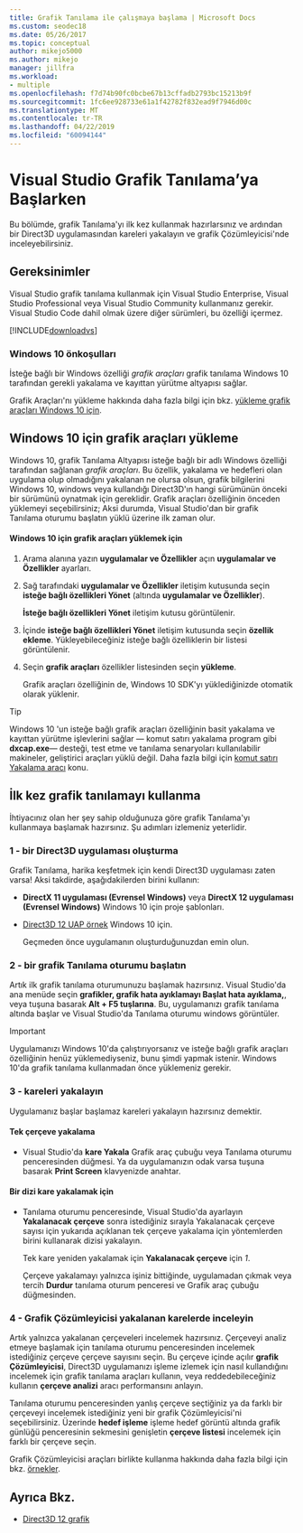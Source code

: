 ```yaml
---
title: Grafik Tanılama ile çalışmaya başlama | Microsoft Docs
ms.custom: seodec18
ms.date: 05/26/2017
ms.topic: conceptual
author: mikejo5000
ms.author: mikejo
manager: jillfra
ms.workload:
- multiple
ms.openlocfilehash: f7d74b90fc0bcbe67b13cffadb2793bc15213b9f
ms.sourcegitcommit: 1fc6ee928733e61a1f42782f832ead9f7946d00c
ms.translationtype: MT
ms.contentlocale: tr-TR
ms.lasthandoff: 04/22/2019
ms.locfileid: "60094144"
---
```

# <a name="getting-started-with-visual-studio-graphics-diagnostics"></a>Visual Studio Grafik Tanılama’ya Başlarken
Bu bölümde, grafik Tanılama'yı ilk kez kullanmak hazırlarsınız ve ardından bir Direct3D uygulamasından kareleri yakalayın ve grafik Çözümleyicisi'nde inceleyebilirsiniz.

## <a name="requirements"></a>Gereksinimler
 Visual Studio grafik tanılama kullanmak için Visual Studio Enterprise, Visual Studio Professional veya Visual Studio Community kullanmanız gerekir.  Visual Studio Code dahil olmak üzere diğer sürümleri, bu özelliği içermez.

 [!INCLUDE[downloadvs](../includes/downloadvs_md.md)]

### <a name="windows-10-prerequisites"></a>Windows 10 önkoşulları
 İsteğe bağlı bir Windows özelliği *grafik araçları* grafik tanılama Windows 10 tarafından gerekli yakalama ve kayıttan yürütme altyapısı sağlar.

 Grafik Araçları'nı yükleme hakkında daha fazla bilgi için bkz. [yükleme grafik araçları Windows 10 için](#InstallGraphicsTools).

## <a name="InstallGraphicsTools"></a> Windows 10 için grafik araçları yükleme
 Windows 10, grafik Tanılama Altyapısı isteğe bağlı bir adlı Windows özelliği tarafından sağlanan *grafik araçları*. Bu özellik, yakalama ve hedefleri olan uygulama olup olmadığını yakalanan ne olursa olsun, grafik bilgilerini Windows 10, windows veya kullandığı Direct3D'ın hangi sürümünün önceki bir sürümünü oynatmak için gereklidir. Grafik araçları özelliğinin önceden yüklemeyi seçebilirsiniz; Aksi durumda, Visual Studio'dan bir grafik Tanılama oturumu başlatın yüklü üzerine ilk zaman olur.

#### <a name="to-install-graphics-tools-for-windows-10"></a>Windows 10 için grafik araçları yüklemek için

1. Arama alanına yazın **uygulamalar ve Özellikler** açın **uygulamalar ve Özellikler** ayarları.

2. Sağ tarafındaki **uygulamalar ve Özellikler** iletişim kutusunda seçin **isteğe bağlı özellikleri Yönet** (altında **uygulamalar ve Özellikler**).

   **İsteğe bağlı özellikleri Yönet** iletişim kutusu görüntülenir.

3. İçinde **isteğe bağlı özellikleri Yönet** iletişim kutusunda seçin **özellik ekleme**. Yükleyebileceğiniz isteğe bağlı özelliklerin bir listesi görüntülenir.

4. Seçin **grafik araçları** özellikler listesinden seçin **yükleme**.

   Grafik araçları özelliğinin de, Windows 10 SDK'yı yüklediğinizde otomatik olarak yüklenir.

> [!TIP]
>  Windows 10 'un isteğe bağlı grafik araçları özelliğinin basit yakalama ve kayıttan yürütme işlevlerini sağlar — komut satırı yakalama program gibi **dxcap.exe**— desteği, test etme ve tanılama senaryoları kullanılabilir makineler, geliştirici araçları yüklü değil. Daha fazla bilgi için [komut satırı Yakalama aracı](command-line-capture-tool.md) konu.

## <a name="using-graphics-diagnostics-for-the-first-time"></a>İlk kez grafik tanılamayı kullanma
 İhtiyacınız olan her şey sahip olduğunuza göre grafik Tanılama'yı kullanmaya başlamak hazırsınız. Şu adımları izlemeniz yeterlidir.

### <a name="1---create-a-direct3d-app"></a>1 - bir Direct3D uygulaması oluşturma
 Grafik Tanılama, harika keşfetmek için kendi Direct3D uygulaması zaten varsa! Aksi takdirde, aşağıdakilerden birini kullanın:

- **DirectX 11 uygulaması (Evrensel Windows)** veya **DirectX 12 uygulaması (Evrensel Windows)** Windows 10 için proje şablonları.
- [Direct3D 12 UAP örnek](https://code.msdn.microsoft.com/Direct3D-12-UAP-Sample-ecb1779f) Windows 10 için.

  Geçmeden önce uygulamanın oluşturduğunuzdan emin olun.

### <a name="2---start-a-graphics-diagnostics-session"></a>2 - bir grafik Tanılama oturumu başlatın
 Artık ilk grafik tanılama oturumunuzu başlamak hazırsınız. Visual Studio'da ana menüde seçin **grafikler, grafik hata ayıklamayı Başlat hata ayıklama,**, veya tuşuna basarak **Alt + F5 tuşlarına**. Bu, uygulamanızı grafik tanılama altında başlar ve Visual Studio'da Tanılama oturumu windows görüntüler.

> [!IMPORTANT]
>  Uygulamanızı Windows 10'da çalıştırıyorsanız ve isteğe bağlı grafik araçları özelliğinin henüz yüklemediyseniz, bunu şimdi yapmak istenir. Windows 10'da grafik tanılama kullanmadan önce yüklemeniz gerekir.

### <a name="3---capture-frames"></a>3 - kareleri yakalayın
 Uygulamanız başlar başlamaz kareleri yakalayın hazırsınız demektir.

#### <a name="to-capture-single-frames"></a>Tek çerçeve yakalama

- Visual Studio'da **kare Yakala** Grafik araç çubuğu veya Tanılama oturumu penceresinden düğmesi. Ya da uygulamanızın odak varsa tuşuna basarak **Print Screen** klavyenizde anahtar.

#### <a name="to-capture-a-sequence-of-frames"></a>Bir dizi kare yakalamak için

- Tanılama oturumu penceresinde, Visual Studio'da ayarlayın **Yakalanacak çerçeve** sonra istediğiniz sırayla Yakalanacak çerçeve sayısı için yukarıda açıklanan tek çerçeve yakalama için yöntemlerden birini kullanarak dizisi yakalayın.

   Tek kare yeniden yakalamak için **Yakalanacak çerçeve** için *1*.

  Çerçeve yakalamayı yalnızca işiniz bittiğinde, uygulamadan çıkmak veya tercih **Durdur** tanılama oturum penceresi ve Grafik araç çubuğu düğmesinden.

### <a name="4---examine-captured-frames-in-the-graphics-analyzer"></a>4 - Grafik Çözümleyicisi yakalanan karelerde inceleyin
 Artık yalnızca yakalanan çerçeveleri incelemek hazırsınız. Çerçeveyi analiz etmeye başlamak için tanılama oturumu penceresinden incelemek istediğiniz çerçeve çerçeve sayısını seçin. Bu çerçeve içinde açılır **grafik Çözümleyicisi**, Direct3D uygulamanızı işleme izlemek için nasıl kullandığını incelemek için grafik tanılama araçları kullanın, veya reddedebileceğiniz kullanın **çerçeve analizi** aracı performansını anlayın.

 Tanılama oturumu penceresinden yanlış çerçeve seçtiğiniz ya da farklı bir çerçeveyi incelemek istediğiniz yeni bir grafik Çözümleyicisi'ni seçebilirsiniz. Üzerinde **hedef işleme** işleme hedef görüntü altında grafik günlüğü penceresinin sekmesini genişletin **çerçeve listesi** incelemek için farklı bir çerçeve seçin.

 Grafik Çözümleyicisi araçları birlikte kullanma hakkında daha fazla bilgi için bkz. [örnekler](graphics-diagnostics-examples.md).

## <a name="see-also"></a>Ayrıca Bkz.
- [Direct3D 12 grafik](/windows/desktop/direct3d12/direct3d-12-graphics)